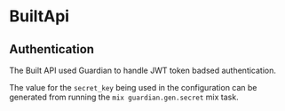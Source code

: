 # BuiltApi

## Authentication

The Built API used Guardian to handle JWT token badsed authentication.

The value for the `secret_key` being used in the configuration can be generated from running the `mix guardian.gen.secret` mix task.
